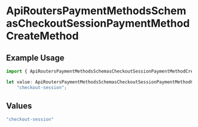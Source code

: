 # ApiRoutersPaymentMethodsSchemasCheckoutSessionPaymentMethodCreateMethod

## Example Usage

```typescript
import { ApiRoutersPaymentMethodsSchemasCheckoutSessionPaymentMethodCreateMethod } from "@gr4vy/sdk/models/components";

let value: ApiRoutersPaymentMethodsSchemasCheckoutSessionPaymentMethodCreateMethod =
    "checkout-session";
```

## Values

```typescript
"checkout-session"
```